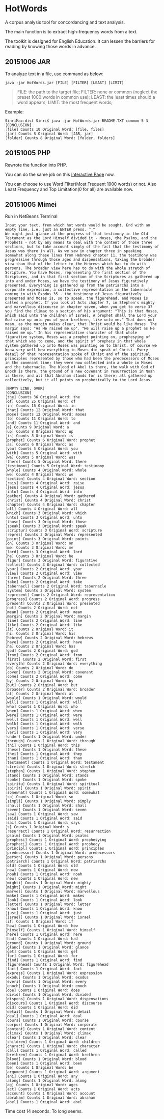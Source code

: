 # HotWords

A corpus analysis tool for concordancing and text analysis.

The main function is to extract high-frequency words from a text.

The toolkit is designed for English Education. It can lessen the barriers for reading by knowing those words in advance.

## 20151006 JAR

To analyze text in a file, use command as below:

    java -jar HotWords.jar [FILE] [FILTER] [LEAST] [LIMIT]

> FILE: the path to the target file;
> FILTER: none or common (neglect the preset 1000 words in common use);
> LEAST: the least times should a word appears;
> LIMIT: the most frequent words;

Example:

    SinriMac:dist Sinri$ java -jar HotWords.jar README.TXT common 5 3
    [CONCLUSION]
    [file] Counts 10 Original Word: [file, files]
    [jar] Counts 8 Original Word: [JAR, jar]
    [folder] Counts 8 Original Word: [folder, folders]


## 20151005 PHP

Rewrote the function into PHP. 

You can do the same job on this [Interactive Page](http://www.everstray.com/hotwords/) now.

You can choose to use Word Filter(Most Frequent 1000 words) or not. Also Least Frequency and Top Limitation(0 for all) are available now.

## 20151005 Mimei

Run in NetBeans Terminal

    Input your text, from which hot words would be sought. End with an empty line, i.e. just an ENTER press. ^_^
    We might just glance at the progress of that testimony in the Old Testament as the Lord Himself divided it - Moses, the Psalms, and the Prophets - not by any means to deal with the content of those three sections, but to take account simply of the fact that the testimony of Jesus was there in all. As we saw in chapter three in speaking somewhat along these lines from Hebrews chapter 11, the testimony was progressive through those ages and dispensations, taking the broader view than that of the letter to the Hebrews which has to do with persons. The broader view here has to do with the whole stretch of Scripture. You have Moses, representing the first section of the Scriptures, and in that first section of the Scriptures as gathered up into and under Moses, we have the testimony of Jesus figuratively presented. Everything is gathered up from the patriarchs into a corporate expression, a collective representation in the tabernacle coming in with Exodus 35 - the testimony of Jesus figuratively presented and Moses is, so to speak, the figurehead, and Moses is called a prophet. If you look at Acts chapter 7, in Stephen's mighty and marvellous discourse in chapter seven, when you get to verse 37 you find the climax to a section of his argument: "This is that Moses, which said unto the children of Israel, A prophet shall the Lord your God raise up unto you of your brethren, like unto me." That does not mean, as the margin makes clear, that Christ would be like Moses. The margin says: "As He raised me up". "He will raise up a prophet as He raised me up." In his representative character of that whole figurative system, Moses was a prophet pointing on, prophesying of that which was to come, and the spirit of prophecy in that whole system gathered up into Moses was pointing on to Christ. Of course we know very well how everything in Moses did speak of Christ. Every detail of that representation spoke of Christ and of the spiritual principles represented by those who had been the predecessors of Moses in the covenant line; they were now collected into a whole in Moses and the tabernacle. The blood of Abel is there, the walk with God of Enoch is there, the ground of a new covenant in resurrection in Noah is there, and all that Abraham stands for is there; all gathered up collectively, but it all points on prophetically to the Lord Jesus.

    [EMPTY LINE, OVER]
    [CONCLUSION]
    [the] Counts 36 Original Word: the
    [of] Counts 25 Original Word: of
    [in] Counts 16 Original Word: in
    [that] Counts 12 Original Word: that
    [mose] Counts 12 Original Word: moses
    [to] Counts 11 Original Word: to
    [and] Counts 11 Original Word: and
    [a] Counts 9 Original Word: a
    [up] Counts 8 Original Word: up
    [is] Counts 8 Original Word: is
    [prophet] Counts 6 Original Word: prophet
    [as] Counts 6 Original Word: as
    [you] Counts 5 Original Word: you
    [with] Counts 5 Original Word: with
    [wa] Counts 5 Original Word: was
    [there] Counts 5 Original Word: there
    [testimoni] Counts 5 Original Word: testimony
    [whole] Counts 4 Original Word: whole
    [we] Counts 4 Original Word: we
    [section] Counts 4 Original Word: section
    [rais] Counts 4 Original Word: raise
    [jesu] Counts 4 Original Word: jesus
    [into] Counts 4 Original Word: into
    [gather] Counts 4 Original Word: gathered
    [christ] Counts 4 Original Word: christ
    [chapter] Counts 4 Original Word: chapter
    [all] Counts 4 Original Word: all
    [which] Counts 3 Original Word: which
    [unto] Counts 3 Original Word: unto
    [those] Counts 3 Original Word: those
    [speak] Counts 3 Original Word: speak
    [scriptur] Counts 3 Original Word: scripture
    [repres] Counts 3 Original Word: represented
    [point] Counts 3 Original Word: points
    [on] Counts 3 Original Word: on
    [me] Counts 3 Original Word: me
    [lord] Counts 3 Original Word: lord
    [he] Counts 3 Original Word: he
    [figur] Counts 3 Original Word: figurative
    [collect] Counts 3 Original Word: collected
    [your] Counts 2 Original Word: your
    [view] Counts 2 Original Word: view
    [three] Counts 2 Original Word: three
    [take] Counts 2 Original Word: take
    [tabernacl] Counts 2 Original Word: tabernacle
    [system] Counts 2 Original Word: system
    [represent] Counts 2 Original Word: representation
    [progress] Counts 2 Original Word: progress
    [present] Counts 2 Original Word: presented
    [not] Counts 2 Original Word: not
    [mean] Counts 2 Original Word: mean
    [margin] Counts 2 Original Word: margin
    [line] Counts 2 Original Word: line
    [like] Counts 2 Original Word: like
    [it] Counts 2 Original Word: it
    [hi] Counts 2 Original Word: his
    [hebrew] Counts 2 Original Word: hebrews
    [have] Counts 2 Original Word: have
    [ha] Counts 2 Original Word: has
    [god] Counts 2 Original Word: god
    [from] Counts 2 Original Word: from
    [first] Counts 2 Original Word: first
    [everyth] Counts 2 Original Word: everything
    [do] Counts 2 Original Word: do
    [coven] Counts 2 Original Word: covenant
    [come] Counts 2 Original Word: come
    [by] Counts 2 Original Word: by
    [but] Counts 2 Original Word: but
    [broader] Counts 2 Original Word: broader
    [at] Counts 2 Original Word: at
    [would] Counts 1 Original Word: would
    [will] Counts 1 Original Word: will
    [who] Counts 1 Original Word: who
    [when] Counts 1 Original Word: when
    [were] Counts 1 Original Word: were
    [well] Counts 1 Original Word: well
    [walk] Counts 1 Original Word: walk
    [vers] Counts 1 Original Word: verse
    [veri] Counts 1 Original Word: very
    [under] Counts 1 Original Word: under
    [through] Counts 1 Original Word: through
    [thi] Counts 1 Original Word: this
    [these] Counts 1 Original Word: these
    [thei] Counts 1 Original Word: they
    [than] Counts 1 Original Word: than
    [testament] Counts 1 Original Word: testament
    [stretch] Counts 1 Original Word: stretch
    [stephen] Counts 1 Original Word: stephen
    [stand] Counts 1 Original Word: stands
    [spoke] Counts 1 Original Word: spoke
    [spiritu] Counts 1 Original Word: spiritual
    [spirit] Counts 1 Original Word: spirit
    [somewhat] Counts 1 Original Word: somewhat
    [so] Counts 1 Original Word: so
    [simpli] Counts 1 Original Word: simply
    [shall] Counts 1 Original Word: shall
    [seven] Counts 1 Original Word: seven
    [saw] Counts 1 Original Word: saw
    [said] Counts 1 Original Word: said
    [sai] Counts 1 Original Word: says
    [s] Counts 1 Original Word: s
    [resurrect] Counts 1 Original Word: resurrection
    [psalm] Counts 1 Original Word: psalms
    [prophesi] Counts 1 Original Word: prophesying
    [propheci] Counts 1 Original Word: prophecy
    [principl] Counts 1 Original Word: principles
    [predecessor] Counts 1 Original Word: predecessors
    [person] Counts 1 Original Word: persons
    [patriarch] Counts 1 Original Word: patriarchs
    [old] Counts 1 Original Word: old
    [now] Counts 1 Original Word: now
    [noah] Counts 1 Original Word: noah
    [new] Counts 1 Original Word: new
    [mighti] Counts 1 Original Word: mighty
    [might] Counts 1 Original Word: might
    [marvel] Counts 1 Original Word: marvellous
    [make] Counts 1 Original Word: makes
    [look] Counts 1 Original Word: look
    [letter] Counts 1 Original Word: letter
    [know] Counts 1 Original Word: know
    [just] Counts 1 Original Word: just
    [israel] Counts 1 Original Word: israel
    [if] Counts 1 Original Word: if
    [how] Counts 1 Original Word: how
    [himself] Counts 1 Original Word: himself
    [here] Counts 1 Original Word: here
    [had] Counts 1 Original Word: had
    [ground] Counts 1 Original Word: ground
    [glanc] Counts 1 Original Word: glance
    [get] Counts 1 Original Word: get
    [for] Counts 1 Original Word: for
    [find] Counts 1 Original Word: find
    [figurehead] Counts 1 Original Word: figurehead
    [fact] Counts 1 Original Word: fact
    [express] Counts 1 Original Word: expression
    [exodu] Counts 1 Original Word: exodus
    [everi] Counts 1 Original Word: every
    [enoch] Counts 1 Original Word: enoch
    [doe] Counts 1 Original Word: does
    [divid] Counts 1 Original Word: divided
    [dispens] Counts 1 Original Word: dispensations
    [discours] Counts 1 Original Word: discourse
    [did] Counts 1 Original Word: did
    [detail] Counts 1 Original Word: detail
    [deal] Counts 1 Original Word: deal
    [cours] Counts 1 Original Word: course
    [corpor] Counts 1 Original Word: corporate
    [content] Counts 1 Original Word: content
    [climax] Counts 1 Original Word: climax
    [clear] Counts 1 Original Word: clear
    [children] Counts 1 Original Word: children
    [charact] Counts 1 Original Word: character
    [call] Counts 1 Original Word: called
    [brethren] Counts 1 Original Word: brethren
    [blood] Counts 1 Original Word: blood
    [been] Counts 1 Original Word: been
    [be] Counts 1 Original Word: be
    [argument] Counts 1 Original Word: argument
    [ani] Counts 1 Original Word: any
    [along] Counts 1 Original Word: along
    [ag] Counts 1 Original Word: ages
    [act] Counts 1 Original Word: acts
    [account] Counts 1 Original Word: account
    [abraham] Counts 1 Original Word: abraham
    [abel] Counts 1 Original Word: abel
    
Time cost 14 seconds. To long seems.
